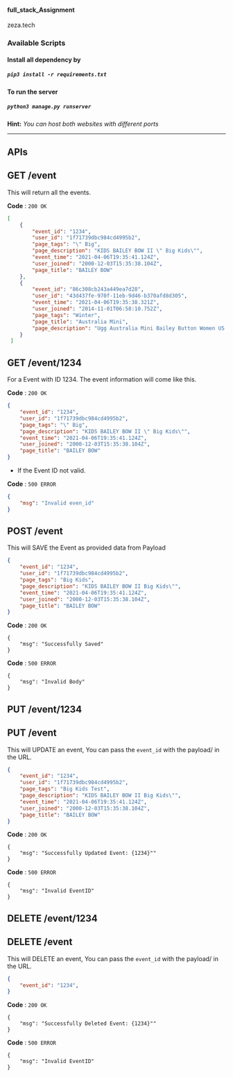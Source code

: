 #### full_stack_Assignment
zeza.tech

### Available Scripts

#### Install all dependency by
##### `pip3 install -r requirements.txt`

#### To run the server
##### `python3 manage.py runserver`

**Hint:**
*You can host both websites with different ports*





---------------------------------------------------------------------------------------------------------------------
## APIs



## GET /event
This will return all the events.

**Code** : `200 OK`
```json
[
    {
        "event_id": "1234",
        "user_id": "1f71739dbc984cd4995b2",
        "page_tags": "\" Big",
        "page_description": "KIDS BAILEY BOW II \" Big Kids\"",
        "event_time": "2021-04-06T19:35:41.124Z",
        "user_joined": "2000-12-03T15:35:38.104Z",
        "page_title": "BAILEY BOW"
    },
    {
        "event_id": "86c308cb243a449ea7d28",
        "user_id": "43d437fe-970f-11eb-9d46-b370afd8d305",
        "event_time": "2021-04-06T19:35:38.321Z",
        "user_joined": "2014-11-01T06:58:10.752Z",
        "page_tags": "Winter",
        "page_title": "Australia Mini",
        "page_description": "Ugg Australia Mini Bailey Button Women US 6 Gray Winter Boot"
    }
 ]
```

## GET /event/1234
For a Event with ID 1234. The event information will come like this.

**Code** : `200 OK`
```json
{
    "event_id": "1234",
    "user_id": "1f71739dbc984cd4995b2",
    "page_tags": "\" Big",
    "page_description": "KIDS BAILEY BOW II \" Big Kids\"",
    "event_time": "2021-04-06T19:35:41.124Z",
    "user_joined": "2000-12-03T15:35:38.104Z",
    "page_title": "BAILEY BOW"
}
```
* If the Event ID not valid.

**Code** : `500 ERROR`
```json
{
    "msg": "Invalid even_id"
}
```



## POST /event
This will SAVE the Event as provided data from Payload
```json
{
    "event_id": "1234",
    "user_id": "1f71739dbc984cd4995b2",
    "page_tags": "Big Kids",
    "page_description": "KIDS BAILEY BOW II Big Kids\"",
    "event_time": "2021-04-06T19:35:41.124Z",
    "user_joined": "2000-12-03T15:35:38.104Z",
    "page_title": "BAILEY BOW"
}
```

**Code** : `200 OK`
```
{
    "msg": "Successfully Saved"
}
```

**Code** : `500 ERROR`

```
{
    "msg": "Invalid Body"
}
```

## PUT /event/1234
## PUT /event
This will UPDATE an event, You can pass the `event_id` with the payload/ in the URL.
```json
{
    "event_id": "1234",
    "user_id": "1f71739dbc984cd4995b2",
    "page_tags": "Big Kids Test",
    "page_description": "KIDS BAILEY BOW II Big Kids\"",
    "event_time": "2021-04-06T19:35:41.124Z",
    "user_joined": "2000-12-03T15:35:38.104Z",
    "page_title": "BAILEY BOW"
}
```

**Code** : `200 OK`
```
{
    "msg": "Successfully Updated Event: {1234}""
}
```

**Code** : `500 ERROR`

```
{
    "msg": "Invalid EventID"
}
```

## DELETE /event/1234
## DELETE /event
This will DELETE an event, You can pass the `event_id` with the payload/ in the URL.

```json
{
    "event_id": "1234",
}
```

**Code** : `200 OK`
```
{
    "msg": "Successfully Deleted Event: {1234}""
}
```

**Code** : `500 ERROR`

```
{
    "msg": "Invalid EventID"
}
```


